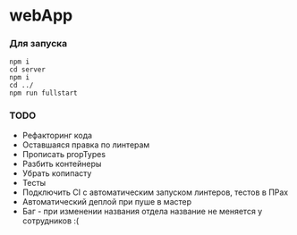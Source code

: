 # webApp
### Для запуска
```
npm i
cd server
npm i
cd ../
npm run fullstart
```

### TODO
- Рефакторинг кода
- Оставшаяся правка по линтерам
- Прописать propTypes
- Разбить контейнеры
- Убрать копипасту
- Тесты
- Подключить CI с автоматическим запуском линтеров, тестов в ПРах
- Автоматический деплой при пуше в мастер
- Баг - при изменении названия отдела название не меняется у сотрудников :(
